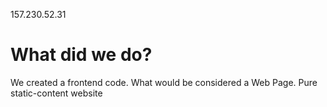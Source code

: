 157.230.52.31


# What did we do?

We created a frontend code. What would be considered a Web Page.
Pure static-content website
 